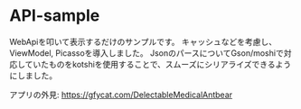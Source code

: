 # API-sample

WebApiを叩いて表示するだけのサンプルです。
キャッシュなどを考慮し、ViewModel, Picassoを導入しました。
JsonのパースについてGson/moshiで対応していたものをkotshiを使用することで、スムーズにシリアライズできるようにしました。

アプリの外見:
https://gfycat.com/DelectableMedicalAntbear
